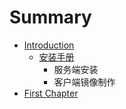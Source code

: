 # Summary

* [Introduction](README.md)
   * [安装手册](an_zhuang_shou_ce.md)
       * 服务端安装
       * 客户端镜像制作
* [First Chapter](chapter1.md)

